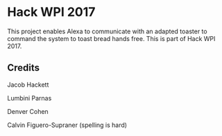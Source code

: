 # Hack WPI 2017

This project enables Alexa to communicate with an adapted toaster to command the system to toast bread hands free. This is part of Hack WPI 2017.

## Credits

Jacob Hackett

Lumbini Parnas

Denver Cohen

Calvin Figuero-Supraner (spelling is hard)

